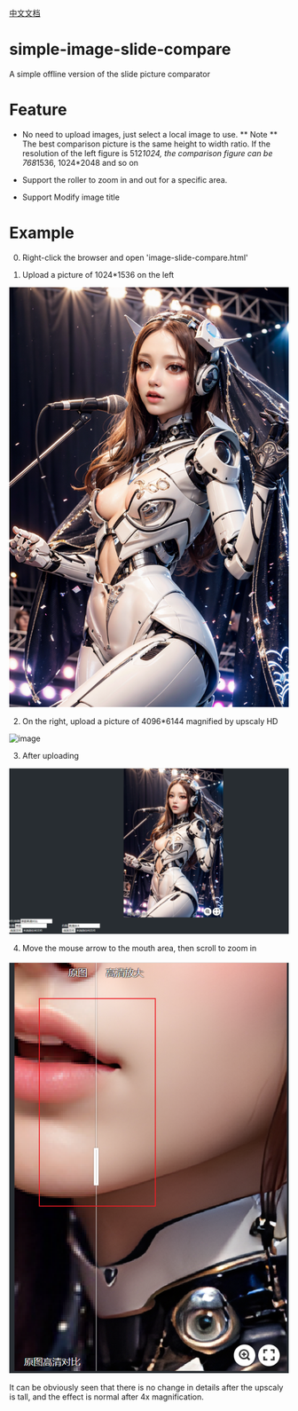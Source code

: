 [中文文档](./README_CN.md)
# simple-image-slide-compare

A simple offline version of the slide picture comparator



# Feature

* No need to upload images, just select a local image to use. ** Note ** The best comparison picture is the same height to width ratio. If the resolution of the left figure is 512*1024, the comparison figure can be 768*1536, 1024*2048 and so on

* Support the roller to zoom in and out for a specific area.

* Support Modify image title


# Example



0. Right-click the browser and open 'image-slide-compare.html'

1. Upload a picture of 1024*1536 on the left

![image](./img/before.png)

2. On the right, upload a picture of 4096*6144 magnified by upscaly HD

![image](./img/highres.png)

3. After uploading

![image](./example1.png)

4. Move the mouse arrow to the mouth area, then scroll to zoom in

![image](./example2.png)

It can be obviously seen that there is no change in details after the upscaly is tall, and the effect is normal after 4x magnification.